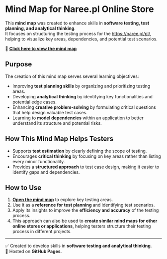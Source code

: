 # Mind Map for Naree.pl Online Store  

This **mind map** was created to enhance skills in **software testing, test planning, and analytical thinking**.  
It focuses on structuring the testing process for the https://naree.pl/pl/, helping to visualize key areas, dependencies, and potential test scenarios.  

🔗 **[Click here to view the mind map](https://ewewis.github.io/Mind-map/)**  

## Purpose  
The creation of this mind map serves several learning objectives:  
- Improving **test planning skills** by organizing and prioritizing testing areas.  
- Developing **analytical thinking** by identifying key functionalities and potential edge cases.  
- Enhancing **creative problem-solving** by formulating critical questions that help design valuable test cases.  
- Learning to **model dependencies** within an application to better understand its structure and potential risks.  

## How This Mind Map Helps Testers  
- Supports **test estimation** by clearly defining the scope of testing.  
- Encourages **critical thinking** by focusing on key areas rather than listing every minor functionality.  
- Provides a **structured approach** to test case design, making it easier to identify gaps and dependencies.  

## How to Use  
1. **[Open the mind map](https://ewewis.github.io/Mind-map/)** to explore key testing areas.  
2. Use it as a **reference for test planning** and identifying test scenarios.  
3. Apply its insights to improve the **efficiency and accuracy** of the testing process.
4. This approach can also be used to **create similar mind maps for other online stores or applications**, helping testers structure their testing process in different projects.

---

✅ Created to develop skills in **software testing and analytical thinking**.  
📌 Hosted on **GitHub Pages**.  




